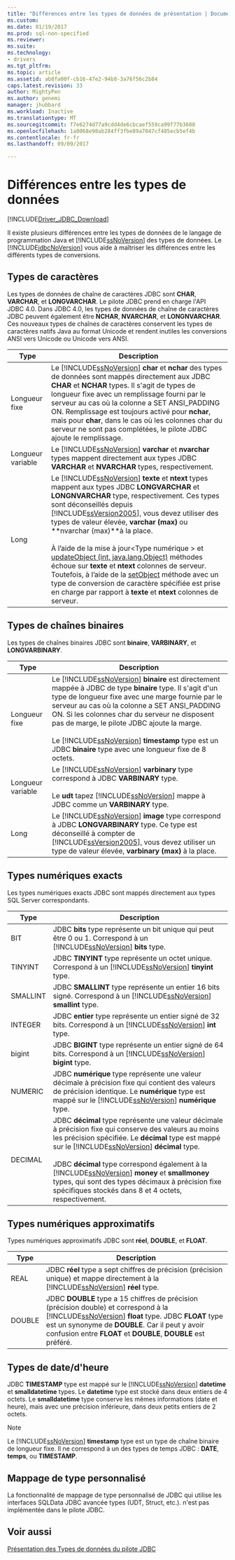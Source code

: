 ```yaml
---
title: "Différences entre les types de données de présentation | Documents Microsoft"
ms.custom: 
ms.date: 01/19/2017
ms.prod: sql-non-specified
ms.reviewer: 
ms.suite: 
ms.technology:
- drivers
ms.tgt_pltfrm: 
ms.topic: article
ms.assetid: ab8fa00f-cb16-47e2-94b8-3a76f56c2b84
caps.latest.revision: 33
author: MightyPen
ms.author: genemi
manager: jhubbard
ms.workload: Inactive
ms.translationtype: MT
ms.sourcegitcommit: f7e6274d77a9cdd4de6cbcaef559ca99f77b3608
ms.openlocfilehash: 1a0068e98ab284ff3fbe89a7047cf485ecb5ef4b
ms.contentlocale: fr-fr
ms.lasthandoff: 09/09/2017

---
```

# <a name="understanding-data-type-differences"></a>Différences entre les types de données
[!INCLUDE[Driver_JDBC_Download](../../includes/driver_jdbc_download.md)]

  Il existe plusieurs différences entre les types de données de le langage de programmation Java et [!INCLUDE[ssNoVersion](../../includes/ssnoversion_md.md)] des types de données. Le [!INCLUDE[jdbcNoVersion](../../includes/jdbcnoversion_md.md)] vous aide à maîtriser les différences entre les différents types de conversions.  
  
## <a name="character-types"></a>Types de caractères  
 Les types de données de chaîne de caractères JDBC sont **CHAR**, **VARCHAR**, et **LONGVARCHAR**. Le pilote JDBC prend en charge l'API JDBC 4.0. Dans JDBC 4.0, les types de données de chaîne de caractères JDBC peuvent également être **NCHAR**, **NVARCHAR**, et **LONGNVARCHAR**. Ces nouveaux types de chaînes de caractères conservent les types de caractères natifs Java au format Unicode et rendent inutiles les conversions ANSI vers Unicode ou Unicode vers ANSI.  
  
|Type| Description|  
|----------|-----------------|  
|Longueur fixe|Le [!INCLUDE[ssNoVersion](../../includes/ssnoversion_md.md)] **char** et **nchar** des types de données sont mappés directement aux JDBC **CHAR** et **NCHAR** types. Il s'agit de types de longueur fixe avec un remplissage fourni par le serveur au cas où la colonne a SET ANSI_PADDING ON. Remplissage est toujours activé pour **nchar**, mais pour **char**, dans le cas où les colonnes char du serveur ne sont pas complétées, le pilote JDBC ajoute le remplissage.|  
|Longueur variable|Le [!INCLUDE[ssNoVersion](../../includes/ssnoversion_md.md)] **varchar** et **nvarchar** types mappent directement aux types JDBC **VARCHAR** et **NVARCHAR** types, respectivement.|  
|Long|Le [!INCLUDE[ssNoVersion](../../includes/ssnoversion_md.md)] **texte** et **ntext** types mappent aux types JDBC **LONGVARCHAR** et **LONGNVARCHAR** type, respectivement. Ces types sont déconseillés depuis [!INCLUDE[ssVersion2005](../../includes/ssversion2005_md.md)], vous devez utiliser des types de valeur élevée, **varchar (max)** ou **nvarchar (max)**à la place.<br /><br /> À l’aide de la mise à jour\<Type numérique > et [updateObject (int, java.lang.Object)](../../connect/jdbc/reference/updateobject-method-int-java-lang-object.md) méthodes échoue sur **texte** et **ntext** colonnes de serveur. Toutefois, à l’aide de la [setObject](../../connect/jdbc/reference/setobject-method-sqlserverpreparedstatement.md) méthode avec un type de conversion de caractère spécifiée est prise en charge par rapport à **texte** et **ntext** colonnes de serveur.|  
  
## <a name="binary-string-types"></a>Types de chaînes binaires  
 Les types de chaînes binaires JDBC sont **binaire**, **VARBINARY**, et **LONGVARBINARY**.  
  
|Type| Description|  
|----------|-----------------|  
|Longueur fixe|Le [!INCLUDE[ssNoVersion](../../includes/ssnoversion_md.md)] **binaire** est directement mappée à JDBC de type **binaire** type. Il s'agit d'un type de longueur fixe avec une marge fournie par le serveur au cas où la colonne a SET ANSI_PADDING ON. Si les colonnes char du serveur ne disposent pas de marge, le pilote JDBC ajoute la marge.<br /><br /> Le [!INCLUDE[ssNoVersion](../../includes/ssnoversion_md.md)] **timestamp** type est un JDBC **binaire** type avec une longueur fixe de 8 octets.|  
|Longueur variable|Le [!INCLUDE[ssNoVersion](../../includes/ssnoversion_md.md)] **varbinary** type correspond à JDBC **VARBINARY** type.<br /><br /> Le **udt** tapez [!INCLUDE[ssNoVersion](../../includes/ssnoversion_md.md)] mappe à JDBC comme un **VARBINARY** type.|  
|Long|Le [!INCLUDE[ssNoVersion](../../includes/ssnoversion_md.md)] **image** type correspond à JDBC **LONGVARBINARY** type. Ce type est déconseillé à compter de [!INCLUDE[ssVersion2005](../../includes/ssversion2005_md.md)], vous devez utiliser un type de valeur élevée, **varbinary (max)** à la place.|  
  
## <a name="exact-numeric-types"></a>Types numériques exacts  
 Les types numériques exacts JDBC sont mappés directement aux types SQL Server correspondants.  
  
|Type| Description|  
|----------|-----------------|  
|BIT|JDBC **bits** type représente un bit unique qui peut être 0 ou 1. Correspond à un [!INCLUDE[ssNoVersion](../../includes/ssnoversion_md.md)] **bits** type.|  
|TINYINT|JDBC **TINYINT** type représente un octet unique. Correspond à un [!INCLUDE[ssNoVersion](../../includes/ssnoversion_md.md)] **tinyint** type.|  
|SMALLINT|JDBC **SMALLINT** type représente un entier 16 bits signé. Correspond à un [!INCLUDE[ssNoVersion](../../includes/ssnoversion_md.md)] **smallint** type.|  
|INTEGER|JDBC **entier** type représente un entier signé de 32 bits. Correspond à un [!INCLUDE[ssNoVersion](../../includes/ssnoversion_md.md)] **int** type.|  
|bigint|JDBC **BIGINT** type représente un entier signé de 64 bits. Correspond à un [!INCLUDE[ssNoVersion](../../includes/ssnoversion_md.md)] **bigint** type.|  
|NUMERIC|JDBC **numérique** type représente une valeur décimale à précision fixe qui contient des valeurs de précision identique. Le **numérique** type est mappé sur le [!INCLUDE[ssNoVersion](../../includes/ssnoversion_md.md)] **numérique** type.|  
|DECIMAL|JDBC **décimal** type représente une valeur décimale à précision fixe qui conserve des valeurs au moins les précision spécifiée. Le **décimal** type est mappé sur le [!INCLUDE[ssNoVersion](../../includes/ssnoversion_md.md)] **décimal** type.<br /><br /> JDBC **décimal** type correspond également à la [!INCLUDE[ssNoVersion](../../includes/ssnoversion_md.md)] **money** et **smallmoney** types, qui sont des types décimaux à précision fixe spécifiques stockés dans 8 et 4 octets, respectivement.|  
  
## <a name="approximate-numeric-types"></a>Types numériques approximatifs  
 Types numériques approximatifs JDBC sont **réel**, **DOUBLE**, et **FLOAT**.  
  
|Type| Description|  
|----------|-----------------|  
|REAL|JDBC **réel** type a sept chiffres de précision (précision unique) et mappe directement à la [!INCLUDE[ssNoVersion](../../includes/ssnoversion_md.md)] **réel** type.|  
|DOUBLE|JDBC **DOUBLE** type a 15 chiffres de précision (précision double) et correspond à la [!INCLUDE[ssNoVersion](../../includes/ssnoversion_md.md)] **float** type. JDBC **FLOAT** type est un synonyme de **DOUBLE**. Car il peut y avoir confusion entre **FLOAT** et **DOUBLE**, **DOUBLE** est préféré.|  
  
## <a name="datetime-types"></a>Types de date/d'heure  
 JDBC **TIMESTAMP** type est mappé sur le [!INCLUDE[ssNoVersion](../../includes/ssnoversion_md.md)] **datetime** et **smalldatetime** types. Le **datetime** type est stocké dans deux entiers de 4 octets. Le **smalldatetime** type conserve les mêmes informations (date et heure), mais avec une précision inférieure, dans deux petits entiers de 2 octets.  
  
> [!NOTE]  
>  Le [!INCLUDE[ssNoVersion](../../includes/ssnoversion_md.md)] **timestamp** type est un type de chaîne binaire de longueur fixe. Il ne correspond à un des types de temps JDBC : **DATE**, **temps**, ou **TIMESTAMP**.  
  
## <a name="custom-type-mapping"></a>Mappage de type personnalisé  
 La fonctionnalité de mappage de type personnalisé de JDBC qui utilise les interfaces SQLData JDBC avancée types (UDT, Struct, etc.). n'est pas implémentée dans le pilote JDBC.  
  
## <a name="see-also"></a>Voir aussi  
 [Présentation des Types de données du pilote JDBC](../../connect/jdbc/understanding-the-jdbc-driver-data-types.md)  
  
  

